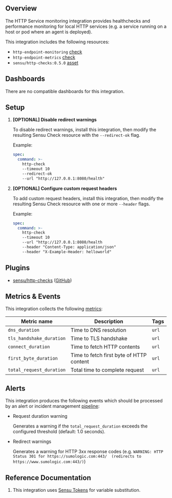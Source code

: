 ## Overview

<!-- Sensu Integration description; supports markdown -->

The HTTP Service monitoring integration provides healthchecks and performance monitoring for local HTTP services (e.g. a service running on a host or pod where an agent is deployed).

<!-- Provide a high level overview of the integration contents (e.g. checks, filters, mutators, handlers, assets, etc) -->

This integration includes the following resources:

* `http-endpoint-monitoring` [check]
* `http-endpoint-metrics` [check]
* `sensu/http-checks:0.5.0` [asset]

## Dashboards

<!-- List of compatible dashboards w/ screenshots (supports png, jpeg, and gif images; relative paths only; e.g. `![](img/dashboard-1.png)` )-->

<!-- This integration is compatible with the [{{dashboard_name}}][{{dashboard_link}}] (included w/ [Sensu Plus][sensu-plus]). -->

<!-- ![](img/dashboard.png) -->

There are no compatible dashboards for this integration.

## Setup

<!-- Sensu Integration setup instructions, including Sensu agent configuration and external component configuration -->
<!-- EXAMPLE: what configuration (if any) is required in a third-party service to enable monitoring? -->

1. **[OPTIONAL] Disable redirect warnings**

   To disable redirect warnings, install this integration, then modify the resulting Sensu Check resource with the `--redirect-ok` flag.

   Example:

   ```yaml
   spec:
     command: >-
       http-check
       --timeout 10
       --redirect-ok
       --url "http://127.0.0.1:8080/health"
   ```

2. **[OPTIONAL] Configure custom request headers**

   To add custom request headers, install this integration, then modify the resulting Sensu Check resource with one or more `--header` flags.

   Example:

   ```yaml
   spec:
     command: >-
       http-check
       --timeout 10
       --url "http://127.0.0.1:8080/health
       --header "Content-Type: application/json"
       --header "X-Example-Header: helloworld"
   ```

## Plugins

<!-- Links to any Sensu Integration dependencies (i.e. Sensu Plugins) -->

- [sensu/http-checks][http-checks-bonsai] ([GitHub][http-checks-github])

## Metrics & Events

<!-- List of all metrics or events collected by this integration. -->

This integration collects the following [metrics]:

| **Metric name** | **Description** | **Tags** |
|-----------------|-----------------|----------|
| `dns_duration` | Time to DNS resolution | `url` |
| `tls_handshake_duration` | Time to TLS handshake | `url` |
| `connect_duration` | Time to fetch HTTP contents | `url` |
| `first_byte_duration` | Time to fetch first byte of HTTP content | `url` |
| `total_request_duration` | Total time to complete request | `url` |

## Alerts

<!-- List of all alerts generated by this integration. -->

This integration produces the following events which should be processed by an alert or incident management [pipeline]:

* Request duration warning

  Generates a warning if the `total_request_duration` exceeds the configured threshold (default: 1.0 seconds).

* Redirect warnings

  Generates a warning for HTTP 3xx response codes (e.g. `WARNING: HTTP Status 301 for https://sumologic.com:443/  (redirects to https://www.sumologic.com:443/)`)

  <!-- Description of the alert condition. -->

## Reference Documentation

<!-- Please provide links to any relevant reference documentation to help users learn more and/or troubleshoot this integration; specifically including any third-party software documentation. -->

1. This integration uses [Sensu Tokens][tokens] for variable substitution.

<!-- Links -->
[entity]: https://docs.sensu.io/sensu-go/latest/observability-pipeline/observe-entities/entities/
[check]: https://docs.sensu.io/sensu-go/latest/observability-pipeline/observe-schedule/checks/
[asset]: https://docs.sensu.io/sensu-go/latest/plugins/assets/
[subscription]: https://docs.sensu.io/sensu-go/latest/observability-pipeline/observe-schedule/subscriptions/
[subscriptions]: https://docs.sensu.io/sensu-go/latest/observability-pipeline/observe-schedule/subscriptions/
[agents]: https://docs.sensu.io/sensu-go/latest/observability-pipeline/observe-schedule/agent/
[annotation]: https://docs.sensu.io/sensu-go/latest/observability-pipeline/observe-schedule/agent/#general-configuration-flags
[plugins]: https://docs.sensu.io/sensu-go/latest/plugins/
[metrics]: https://docs.sensu.io/sensu-go/latest/observability-pipeline/observe-schedule/metrics/
[handler]: https://docs.sensu.io/sensu-go/latest/observability-pipeline/observe-process/handlers/
[pipeline]: https://docs.sensu.io/sensu-go/latest/observability-pipeline/observe-process/pipelines/
[secret]: https://docs.sensu.io/sensu-go/latest/operations/manage-secrets/secrets/
[secrets]: https://docs.sensu.io/sensu-go/latest/operations/manage-secrets/secrets/
[tokens]: https://docs.sensu.io/sensu-go/latest/observability-pipeline/observe-schedule/tokens/
[sensu-plus]: https://sensu.io/features/analytics
[http-checks-bonsai]: https://bonsai.sensu.io/assets/sensu/http-checks
[http-checks-github]: https://github.com/sensu/http-checks
